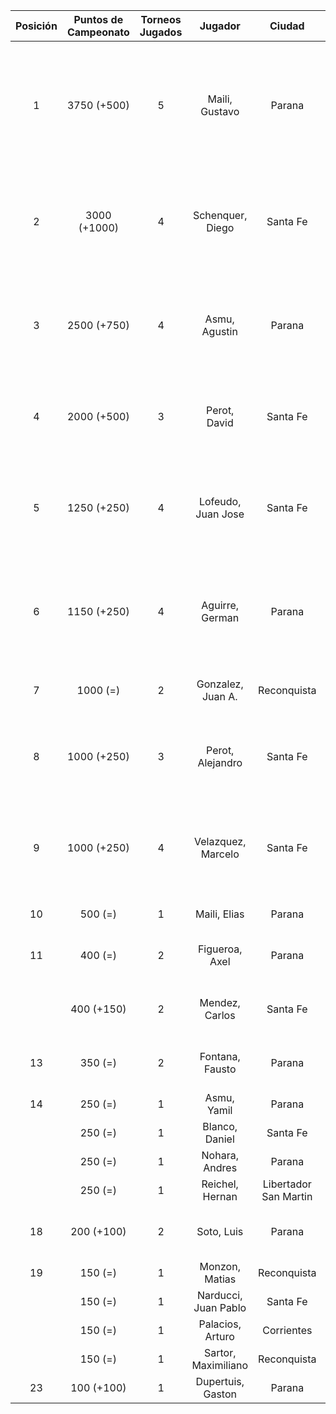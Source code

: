 |  Posición  |  Puntos de Campeonato  |  Torneos Jugados  |       Jugador        |        Ciudad         |  Afiliación  |                       Puntos sumados                        |
|:----------:|:----------------------:|:-----------------:|:--------------------:|:---------------------:|:------------:|:-----------------------------------------------------------:|
|     1      |      3750 (+500)       |         5         |    Maili, Gustavo    |        Parana         |   Aspatem    | 1000 (T02) + 1000 (T01) + 750 (T03) + 500 (T04) + 500 (T05) |
|     2      |      3000 (+1000)      |         4         |   Schenquer, Diego   |       Santa Fe        |   Atemeli    |       1000 (T05) + 750 (T01) + 750 (T04) + 500 (T02)        |
|     3      |      2500 (+750)       |         4         |    Asmu, Agustin     |        Parana         |   Aspatem    |       1000 (T03) + 750 (T05) + 500 (T01) + 250 (T02)        |
|     4      |      2000 (+500)       |         3         |     Perot, David     |       Santa Fe        |   Atemeli    |             1000 (T04) + 500 (T02) + 500 (T05)              |
|     5      |      1250 (+250)       |         4         |  Lofeudo, Juan Jose  |       Santa Fe        |   Atemeli    |        500 (T01) + 250 (T04) + 250 (T05) + 250 (T02)        |
|     6      |      1150 (+250)       |         4         |   Aguirre, German    |        Parana         |   Aspatem    |        500 (T03) + 250 (T05) + 250 (T01) + 150 (T02)        |
|     7      |        1000 (=)        |         2         |  Gonzalez, Juan A.   |      Reconquista      |    ATMAR     |                    750 (T02) + 250 (T01)                    |
|     8      |      1000 (+250)       |         3         |   Perot, Alejandro   |       Santa Fe        |   Atemeli    |              500 (T04) + 250 (T05) + 250 (T02)              |
|     9      |      1000 (+250)       |         4         |  Velazquez, Marcelo  |       Santa Fe        |   AteMeLi    |        250 (T05) + 250 (T04) + 250 (T02) + 250 (T01)        |
|     10     |        500 (=)         |         1         |     Maili, Elias     |        Parana         |   Aspatem    |                          500 (T03)                          |
|     11     |        400 (=)         |         2         |    Figueroa, Axel    |        Parana         |   Aspatem    |                    250 (T03) + 150 (T01)                    |
|            |       400 (+150)       |         2         |    Mendez, Carlos    |       Santa Fe        |   Atemeli    |                    250 (T04) + 150 (T05)                    |
|     13     |        350 (=)         |         2         |   Fontana, Fausto    |        Parana         |   Aspatem    |                    250 (T03) + 100 (T04)                    |
|     14     |        250 (=)         |         1         |     Asmu, Yamil      |        Parana         |   Aspatem    |                          250 (T03)                          |
|            |        250 (=)         |         1         |    Blanco, Daniel    |       Santa Fe        |   Atemeli    |                          250 (T04)                          |
|            |        250 (=)         |         1         |    Nohara, Andres    |        Parana         | Tiro Federal |                          250 (T03)                          |
|            |        250 (=)         |         1         |   Reichel, Hernan    | Libertador San Martin |     CRL      |                          250 (T01)                          |
|     18     |       200 (+100)       |         2         |      Soto, Luis      |        Parana         | Tiro Federal |                    100 (T04) + 100 (T05)                    |
|     19     |        150 (=)         |         1         |    Monzon, Matias    |      Reconquista      |    ATMAR     |                          150 (T02)                          |
|            |        150 (=)         |         1         | Narducci, Juan Pablo |       Santa Fe        |   Atemeli    |                          150 (T04)                          |
|            |        150 (=)         |         1         |   Palacios, Arturo   |      Corrientes       |     FCTM     |                          150 (T02)                          |
|            |        150 (=)         |         1         | Sartor, Maximiliano  |      Reconquista      |    ATMAR     |                          150 (T02)                          |
|     23     |       100 (+100)       |         1         |  Dupertuis, Gaston   |        Parana         |   Aspatem    |                          100 (T05)                          |